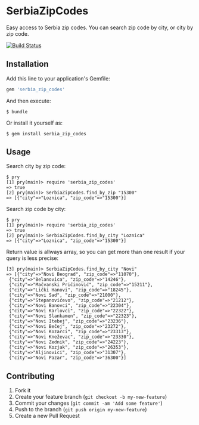 # SerbiaZipCodes

Easy access to Serbia zip codes. You can search zip code by city, or city by zip code.

[![Build Status][travis-image]][travis-url]

## Installation

Add this line to your application's Gemfile:

```ruby
gem 'serbia_zip_codes'
```

And then execute:

    $ bundle

Or install it yourself as:

    $ gem install serbia_zip_codes

## Usage

Search city by zip code:
```
$ pry
[1] pry(main)> require 'serbia_zip_codes'
=> true
[2] pry(main)> SerbiaZipCodes.find_by_zip "15300"
=> [{"city"=>"Loznica", "zip_code"=>"15300"}]
```

Search zip code by city:

```
$ pry
[1] pry(main)> require 'serbia_zip_codes'
=> true
[2] pry(main)> SerbiaZipCodes.find_by_city "Loznica"
=> [{"city"=>"Loznica", "zip_code"=>"15300"}]
```

Return value is allways array, so you can get more than one result if your query is less precise:

```
[3] pry(main)> SerbiaZipCodes.find_by_city "Novi"
=> [{"city"=>"Novi Beograd", "zip_code"=>"11070"},
 {"city"=>"Belanovica", "zip_code"=>"14246"},
 {"city"=>"Mačvanski Pričinović", "zip_code"=>"15211"},
 {"city"=>"Lički Hanovi", "zip_code"=>"18245"},
 {"city"=>"Novi Sad", "zip_code"=>"21000"},
 {"city"=>"Stepanovićevo", "zip_code"=>"21212"},
 {"city"=>"Novi Banovci", "zip_code"=>"22304"},
 {"city"=>"Novi Karlovci", "zip_code"=>"22322"},
 {"city"=>"Novi Slankamen", "zip_code"=>"22323"},
 {"city"=>"Novi Itebej", "zip_code"=>"23236"},
 {"city"=>"Novi Bečej", "zip_code"=>"23272"},
 {"city"=>"Novi Kozarci", "zip_code"=>"23313"},
 {"city"=>"Novi Kneževac", "zip_code"=>"23330"},
 {"city"=>"Novi Zednik", "zip_code"=>"24223"},
 {"city"=>"Novi Kozjak", "zip_code"=>"26353"},
 {"city"=>"Aljinovici", "zip_code"=>"31307"},
 {"city"=>"Novi Pazar", "zip_code"=>"36300"}]
```

## Contributing

1. Fork it
2. Create your feature branch (`git checkout -b my-new-feature`)
3. Commit your changes (`git commit -am 'Add some feature'`)
4. Push to the branch (`git push origin my-new-feature`)
5. Create a new Pull Request

[travis-image]: https://travis-ci.org/nebjak/serbia_zip_codes-ruby.svg
[travis-url]: https://travis-ci.org/nebjak/serbia_zip_codes-ruby
